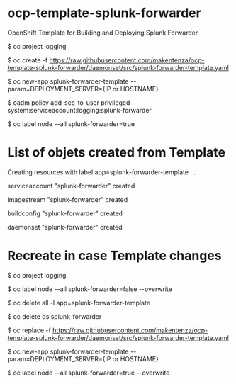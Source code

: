 # ocp-template-splunk-forwarder
OpenShift Template for Building and Deploying Splunk Forwarder.

$ oc project logging

$ oc create -f https://raw.githubusercontent.com/makentenza/ocp-template-splunk-forwarder/daemonset/src/splunk-forwarder-template.yaml

$ oc new-app splunk-forwarder-template --param=DEPLOYMENT_SERVER={IP or HOSTNAME}

$ oadm policy add-scc-to-user privileged system:serviceaccount:logging:splunk-forwarder

$ oc label node --all splunk-forwarder=true

# List of objets created from Template

Creating resources with label app=splunk-forwarder-template ...

serviceaccount "splunk-forwarder" created

imagestream "splunk-forwarder" created

buildconfig "splunk-forwarder" created

daemonset "splunk-forwarder" created

# Recreate in case Template changes

$ oc project logging

$ oc label node --all splunk-forwarder=false --overwrite

$ oc delete all -l app=splunk-forwarder-template

$ oc delete ds splunk-forwarder

$ oc replace -f https://raw.githubusercontent.com/makentenza/ocp-template-splunk-forwarder/daemonset/src/splunk-forwarder-template.yaml

$ oc new-app splunk-forwarder-template --param=DEPLOYMENT_SERVER={IP or HOSTNAME}

$ oc label node --all splunk-forwarder=true --overwrite
